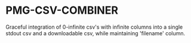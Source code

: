 # PMG-CSV-COMBINER
Graceful integration of 0-infinite csv's with infinite columns into a single stdout csv and a downloadable csv, while maintaining 'filename' column.
